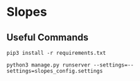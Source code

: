 # Slopes

##  Useful Commands 

`pip3 install -r requirements.txt`

`python3 manage.py runserver --settings=--settings=slopes_config.settings`
